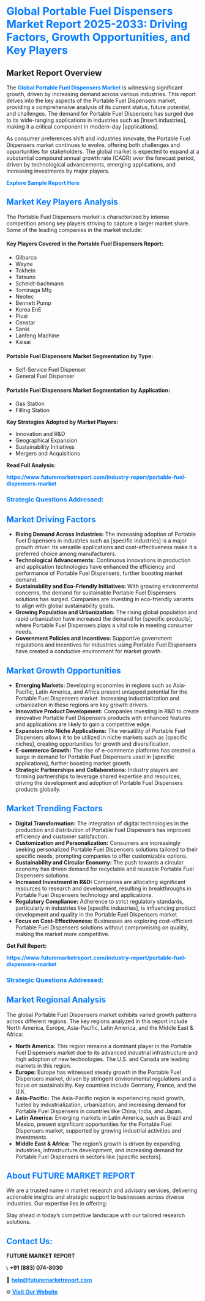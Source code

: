 <h1 style="color: #007BFF;">Global Portable Fuel Dispensers Market Report 2025-2033: Driving Factors, Growth Opportunities, and Key Players</h1>

<section id="overview">
<h2>Market Report Overview</h2>
<p>The <a href="https://www.futuremarketreport.com/industry-report/portable-fuel-dispensers-market" style="color: #007BFF; text-decoration: none;"><strong>Global Portable Fuel Dispensers Market</strong></a> is witnessing significant growth, driven by increasing demand across various industries. This report delves into the key aspects of the Portable Fuel Dispensers market, providing a comprehensive analysis of its current status, future potential, and challenges. The demand for Portable Fuel Dispensers has surged due to its wide-ranging applications in industries such as [insert industries], making it a critical component in modern-day [applications].</p>
<p>As consumer preferences shift and industries innovate, the Portable Fuel Dispensers market continues to evolve, offering both challenges and opportunities for stakeholders. The global market is expected to expand at a substantial compound annual growth rate (CAGR) over the forecast period, driven by technological advancements, emerging applications, and increasing investments by major players.</p>
</section>

<section id="overview">
<p><a href="https://www.futuremarketreport.com/request-sample/reportId=58389" style="color: #007BFF; text-decoration: none;"><strong>Explore Sample Report Here</strong></a></p>
</section>

<section id="key-players">
<h2 style="color: #007BFF;">Market Key Players Analysis</h2>
<p>The Portable Fuel Dispensers market is characterized by intense competition among key players striving to capture a larger market share. Some of the leading companies in the market include:</p>
<h4>Key Players Covered in the Portable Fuel Dispensers Report:</h4>
<ul><li>Gilbarco</li><li>Wayne</li><li>Tokhein</li><li>Tatsuno</li><li>Scheidt-bachmann</li><li>Tominaga Mfg</li><li>Neotec</li><li>Bennett Pump</li><li>Korea EnE</li><li>Piusi</li><li>Censtar</li><li>Sanki</li><li>Lanfeng Machine</li><li>Kaisai</li></ul>
<h4>Portable Fuel Dispensers Market Segmentation by Type:</h4>
<ul><li>Self-Service Fuel Dispenser</li><li>General Fuel Dispenser</li></ul>

<h4>Portable Fuel Dispensers Market Segmentation by Application:</h4>
<ul><li>Gas Station</li><li>Filling Station</li></ul>
<p><strong>Key Strategies Adopted by Market Players:</strong></p>
<ul>
<li>Innovation and R&D</li>
<li>Geographical Expansion</li>
<li>Sustainability Initiatives</li>
<li>Mergers and Acquisitions</li>
</ul>
</section>

<section>
<p><strong>Read Full Analysis: </strong></p><a href="https://www.futuremarketreport.com/industry-report/portable-fuel-dispensers-market" style="color: #007BFF; text-decoration: none;"><strong>https://www.futuremarketreport.com/industry-report/portable-fuel-dispensers-market</strong></a>
<h3 style="color: #007BFF;">Strategic Questions Addressed:</h3>
</section>

<section id="driving-factors">
<h2 style="color: #007BFF;">Market Driving Factors</h2>
<ul>
<li><strong>Rising Demand Across Industries:</strong> The increasing adoption of Portable Fuel Dispensers in industries such as [specific industries] is a major growth driver. Its versatile applications and cost-effectiveness make it a preferred choice among manufacturers.</li>
<li><strong>Technological Advancements:</strong> Continuous innovations in production and application technologies have enhanced the efficiency and performance of Portable Fuel Dispensers, further boosting market demand.</li>
<li><strong>Sustainability and Eco-Friendly Initiatives:</strong> With growing environmental concerns, the demand for sustainable Portable Fuel Dispensers solutions has surged. Companies are investing in eco-friendly variants to align with global sustainability goals.</li>
<li><strong>Growing Population and Urbanization:</strong> The rising global population and rapid urbanization have increased the demand for [specific products], where Portable Fuel Dispensers plays a vital role in meeting consumer needs.</li>
<li><strong>Government Policies and Incentives:</strong> Supportive government regulations and incentives for industries using Portable Fuel Dispensers have created a conducive environment for market growth.</li>
</ul>
</section>

<section id="growth-opportunities">
<h2 style="color: #007BFF;">Market Growth Opportunities</h2>
<ul>
<li><strong>Emerging Markets:</strong> Developing economies in regions such as Asia-Pacific, Latin America, and Africa present untapped potential for the Portable Fuel Dispensers market. Increasing industrialization and urbanization in these regions are key growth drivers.</li>
<li><strong>Innovative Product Development:</strong> Companies investing in R&D to create innovative Portable Fuel Dispensers products with enhanced features and applications are likely to gain a competitive edge.</li>
<li><strong>Expansion into Niche Applications:</strong> The versatility of Portable Fuel Dispensers allows it to be utilized in niche markets such as [specific niches], creating opportunities for growth and diversification.</li>
<li><strong>E-commerce Growth:</strong> The rise of e-commerce platforms has created a surge in demand for Portable Fuel Dispensers used in [specific applications], further boosting market growth.</li>
<li><strong>Strategic Partnerships and Collaborations:</strong> Industry players are forming partnerships to leverage shared expertise and resources, driving the development and adoption of Portable Fuel Dispensers products globally.</li>
</ul>
</section>

<section id="trending-factors">
<h2 style="color: #007BFF;">Market Trending Factors</h2>
<ul>
<li><strong>Digital Transformation:</strong> The integration of digital technologies in the production and distribution of Portable Fuel Dispensers has improved efficiency and customer satisfaction.</li>
<li><strong>Customization and Personalization:</strong> Consumers are increasingly seeking personalized Portable Fuel Dispensers solutions tailored to their specific needs, prompting companies to offer customizable options.</li>
<li><strong>Sustainability and Circular Economy:</strong> The push towards a circular economy has driven demand for recyclable and reusable Portable Fuel Dispensers solutions.</li>
<li><strong>Increased Investment in R&D:</strong> Companies are allocating significant resources to research and development, resulting in breakthroughs in Portable Fuel Dispensers technology and applications.</li>
<li><strong>Regulatory Compliance:</strong> Adherence to strict regulatory standards, particularly in industries like [specific industries], is influencing product development and quality in the Portable Fuel Dispensers market.</li>
<li><strong>Focus on Cost-Effectiveness:</strong> Businesses are exploring cost-efficient Portable Fuel Dispensers solutions without compromising on quality, making the market more competitive.</li>
</ul>
</section>

<section>
<p><strong>Get Full Report: </strong></p><a href="https://www.futuremarketreport.com/industry-report/portable-fuel-dispensers-market" style="color: #007BFF; text-decoration: none;"><strong>https://www.futuremarketreport.com/industry-report/portable-fuel-dispensers-market</strong></a>
<h3 style="color: #007BFF;">Strategic Questions Addressed:</h3>
</section>


<section id="regional-analysis">
<h2 style="color: #007BFF;">Market Regional Analysis</h2>
<p>The global Portable Fuel Dispensers market exhibits varied growth patterns across different regions. The key regions analyzed in this report include North America, Europe, Asia-Pacific, Latin America, and the Middle East & Africa:</p>
<ul>
<li><strong>North America:</strong> This region remains a dominant player in the Portable Fuel Dispensers market due to its advanced industrial infrastructure and high adoption of new technologies. The U.S. and Canada are leading markets in this region.</li>
<li><strong>Europe:</strong> Europe has witnessed steady growth in the Portable Fuel Dispensers market, driven by stringent environmental regulations and a focus on sustainability. Key countries include Germany, France, and the U.K.</li>
<li><strong>Asia-Pacific:</strong> The Asia-Pacific region is experiencing rapid growth, fueled by industrialization, urbanization, and increasing demand for Portable Fuel Dispensers in countries like China, India, and Japan.</li>
<li><strong>Latin America:</strong> Emerging markets in Latin America, such as Brazil and Mexico, present significant opportunities for the Portable Fuel Dispensers market, supported by growing industrial activities and investments.</li>
<li><strong>Middle East & Africa:</strong> The region’s growth is driven by expanding industries, infrastructure development, and increasing demand for Portable Fuel Dispensers in sectors like [specific sectors].</li>
</ul>
</section>

<footer>
<h2 style="color: #007BFF;">About FUTURE MARKET REPORT</h2>
<p>We are a trusted name in market research and advisory services, delivering actionable insights and strategic support to businesses across diverse industries. Our expertise lies in offering:</p>

<p>Stay ahead in today’s competitive landscape with our tailored research solutions.</p>

<h2 style="color: #007BFF;">Contact Us:</h2>
<p><strong>FUTURE MARKET REPORT</strong></p>
<p>📞 <strong>+91 (883) 074-8030</strong></p>
<p>📧 <strong><a href="mailto:help@futuremarketreport.com" style="color: #007BFF;">help@futuremarketreport.com</a></strong></p>
<p>🌐 <strong><a href="https://www.futuremarketreport.com/" style="color: #007BFF;">Visit Our Website</a></strong></p>
</footer>